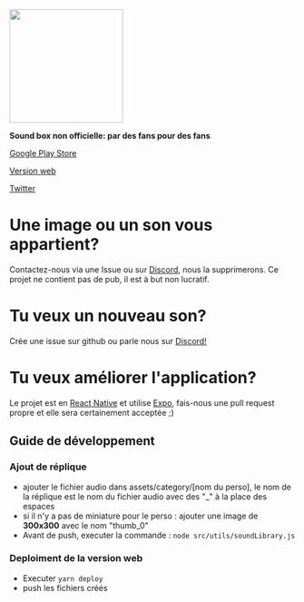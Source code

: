 
<img src="https://raw.githubusercontent.com/enzosabry/rpzSoundbox/master/assets/img/logorpz.png" width=200 >

**Sound box non officielle: par des fans pour des fans**

[Google Play Store](https://play.google.com/store/apps/details?id=com.playadev.rpzsoundbox)

[Version web](https://enzosabry.github.io/rpzSoundbox/)

[Twitter](https://twitter.com/Playa_Dev)

# Une image ou un son vous appartient?
Contactez-nous via une Issue ou sur [Discord](https://discord.gg/Ry5qNYJG83), nous la supprimerons.
Ce projet ne contient pas de pub, il est à but non lucratif.

# Tu veux un nouveau son?
Crée une issue sur github ou parle nous sur [Discord!](https://discord.gg/Ry5qNYJG83)

# Tu veux améliorer l'application?
Le projet est en [React Native](https://github.com/facebook/react-native) et utilise [Expo](https://github.com/expo/expo), fais-nous une pull request propre et elle sera certainement acceptée ;)
## Guide de développement
### Ajout de réplique
   - ajouter le fichier audio dans assets/category/[nom du perso], le nom de la réplique est le nom du fichier audio avec des "_" à la place des espaces
   - si il n'y a pas de miniature pour le perso : ajouter une image de **300x300** avec le nom "thumb_0"
   - Avant de push, executer la commande : ``` node src/utils/soundLibrary.js ```
### Deploiment de la version web
   - Executer ``` yarn deploy ```
   - push les fichiers créés

